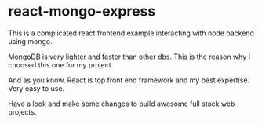 # react-mongo-express
This is a complicated react frontend example interacting with node backend using mongo.

MongoDB is very lighter and faster than other dbs.
This is the reason why I choosed this one for my project.

And as you know, React is top front end framework and my best expertise.
Very easy to use.

Have a look and make some changes to build awesome full stack web projects.
